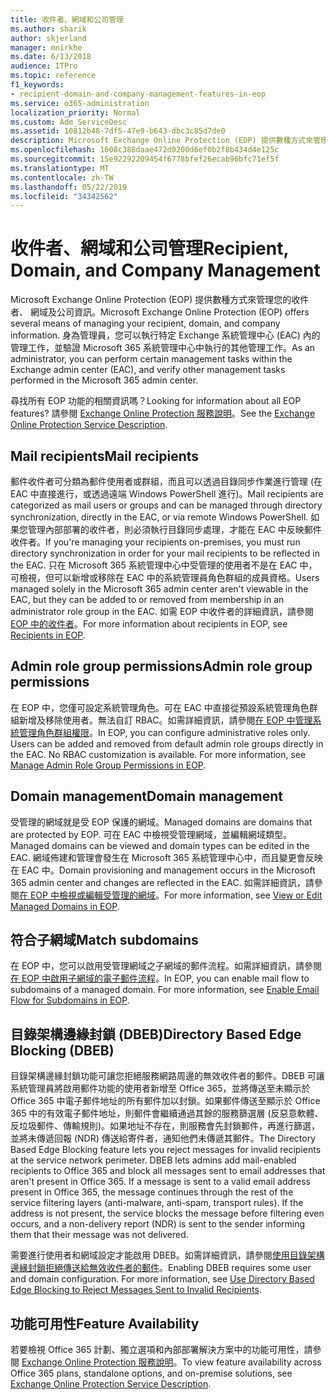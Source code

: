 ```yaml
---
title: 收件者、網域和公司管理
ms.author: sharik
author: skjerland
manager: mnirkhe
ms.date: 6/13/2018
audience: ITPro
ms.topic: reference
f1_keywords:
- recipient-domain-and-company-management-features-in-eop
ms.service: o365-administration
localization_priority: Normal
ms.custom: Adm_ServiceDesc
ms.assetid: 10812b48-7df5-47e9-b643-dbc3c85d7de0
description: Microsoft Exchange Online Protection (EOP) 提供數種方式來管理您的收件者、 網域及公司資訊。 身為管理員，您可以執行特定 Exchange 系統管理中心 (EAC) 內的管理工作，並驗證 Microsoft 365 系統管理中心中執行的其他管理工作。
ms.openlocfilehash: 1608c388daae472d0200d6ef0b2f8b434d4e125c
ms.sourcegitcommit: 15e92292209454f6778bfef26ecab96bfc71ef5f
ms.translationtype: MT
ms.contentlocale: zh-TW
ms.lasthandoff: 05/22/2019
ms.locfileid: "34342562"
---
```

# <a name="recipient-domain-and-company-management"></a><span data-ttu-id="571b9-104">收件者、網域和公司管理</span><span class="sxs-lookup"><span data-stu-id="571b9-104">Recipient, Domain, and Company Management</span></span>

<span data-ttu-id="571b9-105">Microsoft Exchange Online Protection (EOP) 提供數種方式來管理您的收件者、 網域及公司資訊。</span><span class="sxs-lookup"><span data-stu-id="571b9-105">Microsoft Exchange Online Protection (EOP) offers several means of managing your recipient, domain, and company information.</span></span> <span data-ttu-id="571b9-106">身為管理員，您可以執行特定 Exchange 系統管理中心 (EAC) 內的管理工作，並驗證 Microsoft 365 系統管理中心中執行的其他管理工作。</span><span class="sxs-lookup"><span data-stu-id="571b9-106">As an administrator, you can perform certain management tasks within the Exchange admin center (EAC), and verify other management tasks performed in the Microsoft 365 admin center.</span></span>
  
<span data-ttu-id="571b9-107">尋找所有 EOP 功能的相關資訊嗎？</span><span class="sxs-lookup"><span data-stu-id="571b9-107">Looking for information about all EOP features?</span></span> <span data-ttu-id="571b9-108">請參閱 [Exchange Online Protection 服務說明](exchange-online-protection-service-description.md)。</span><span class="sxs-lookup"><span data-stu-id="571b9-108">See the [Exchange Online Protection Service Description](exchange-online-protection-service-description.md).</span></span>
  
## <a name="mail-recipients"></a><span data-ttu-id="571b9-109">Mail recipients</span><span class="sxs-lookup"><span data-stu-id="571b9-109">Mail recipients</span></span>
<span data-ttu-id="571b9-110"><a name="BKMK_mailrecipients"> </a></span><span class="sxs-lookup"><span data-stu-id="571b9-110"></span></span>

<span data-ttu-id="571b9-111">郵件收件者可分類為郵件使用者或群組，而且可以透過目錄同步作業進行管理 (在 EAC 中直接進行，或透過遠端 Windows PowerShell 進行)。</span><span class="sxs-lookup"><span data-stu-id="571b9-111">Mail recipients are categorized as mail users or groups and can be managed through directory synchronization, directly in the EAC, or via remote Windows PowerShell.</span></span> <span data-ttu-id="571b9-112">如果您管理內部部署的收件者，則必須執行目錄同步處理，才能在 EAC 中反映郵件收件者。</span><span class="sxs-lookup"><span data-stu-id="571b9-112">If you're managing your recipients on-premises, you must run directory synchronization in order for your mail recipients to be reflected in the EAC.</span></span> <span data-ttu-id="571b9-113">只在 Microsoft 365 系統管理中心中受管理的使用者不是在 EAC 中，可檢視，但可以新增或移除在 EAC 中的系統管理員角色群組的成員資格。</span><span class="sxs-lookup"><span data-stu-id="571b9-113">Users managed solely in the Microsoft 365 admin center aren't viewable in the EAC, but they can be added to or removed from membership in an administrator role group in the EAC.</span></span> <span data-ttu-id="571b9-114">如需 EOP 中收件者的詳細資訊，請參閱 [EOP 中的收件者](https://go.microsoft.com/fwlink/p/?LinkId=280011)。</span><span class="sxs-lookup"><span data-stu-id="571b9-114">For more information about recipients in EOP, see [Recipients in EOP](https://go.microsoft.com/fwlink/p/?LinkId=280011).</span></span>
  
## <a name="admin-role-group-permissions"></a><span data-ttu-id="571b9-115">Admin role group permissions</span><span class="sxs-lookup"><span data-stu-id="571b9-115">Admin role group permissions</span></span>
<span data-ttu-id="571b9-116"><a name="BKMK_adminrolegrouppermissions"> </a></span><span class="sxs-lookup"><span data-stu-id="571b9-116"></span></span>

<span data-ttu-id="571b9-p105">在 EOP 中，您僅可設定系統管理角色。可在 EAC 中直接從預設系統管理角色群組新增及移除使用者。無法自訂 RBAC。如需詳細資訊，請參閱[在 EOP 中管理系統管理角色群組權限](https://go.microsoft.com/fwlink/p/?LinkId=282238)。</span><span class="sxs-lookup"><span data-stu-id="571b9-p105">In EOP, you can configure administrative roles only. Users can be added and removed from default admin role groups directly in the EAC. No RBAC customization is available. For more information, see [Manage Admin Role Group Permissions in EOP](https://go.microsoft.com/fwlink/p/?LinkId=282238).</span></span>
  
## <a name="domain-management"></a><span data-ttu-id="571b9-121">Domain management</span><span class="sxs-lookup"><span data-stu-id="571b9-121">Domain management</span></span>
<span data-ttu-id="571b9-122"><a name="BKMK_domainmanagement"> </a></span><span class="sxs-lookup"><span data-stu-id="571b9-122"></span></span>

<span data-ttu-id="571b9-123">受管理的網域就是受 EOP 保護的網域。</span><span class="sxs-lookup"><span data-stu-id="571b9-123">Managed domains are domains that are protected by EOP.</span></span> <span data-ttu-id="571b9-124">可在 EAC 中檢視受管理網域，並編輯網域類型。</span><span class="sxs-lookup"><span data-stu-id="571b9-124">Managed domains can be viewed and domain types can be edited in the EAC.</span></span> <span data-ttu-id="571b9-125">網域佈建和管理會發生在 Microsoft 365 系統管理中心中，而且變更會反映在 EAC 中。</span><span class="sxs-lookup"><span data-stu-id="571b9-125">Domain provisioning and management occurs in the Microsoft 365 admin center and changes are reflected in the EAC.</span></span> <span data-ttu-id="571b9-126">如需詳細資訊，請參閱[在 EOP 中檢視或編輯受管理的網域](https://go.microsoft.com/fwlink/p/?LinkId=282239)。</span><span class="sxs-lookup"><span data-stu-id="571b9-126">For more information, see [View or Edit Managed Domains in EOP](https://go.microsoft.com/fwlink/p/?LinkId=282239).</span></span>
  
## <a name="match-subdomains"></a><span data-ttu-id="571b9-127">符合子網域</span><span class="sxs-lookup"><span data-stu-id="571b9-127">Match subdomains</span></span>
<span data-ttu-id="571b9-128"><a name="BKMK_EOP_Match_Subdomains"> </a></span><span class="sxs-lookup"><span data-stu-id="571b9-128"></span></span>

<span data-ttu-id="571b9-p107">在 EOP 中，您可以啟用受管理網域之子網域的郵件流程。如需詳細資訊，請參閱[在 EOP 中啟用子網域的電子郵件流程](https://go.microsoft.com/fwlink/p/?LinkId=397213)。</span><span class="sxs-lookup"><span data-stu-id="571b9-p107">In EOP, you can enable mail flow to subdomains of a managed domain. For more information, see [Enable Email Flow for Subdomains in EOP](https://go.microsoft.com/fwlink/p/?LinkId=397213).</span></span> 
  
## <a name="directory-based-edge-blocking-dbeb"></a><span data-ttu-id="571b9-131">目錄架構邊緣封鎖 (DBEB)</span><span class="sxs-lookup"><span data-stu-id="571b9-131">Directory Based Edge Blocking (DBEB)</span></span>
<span data-ttu-id="571b9-132"><a name="BKMK_DBEB"> </a></span><span class="sxs-lookup"><span data-stu-id="571b9-132"></span></span>

<span data-ttu-id="571b9-p108">目錄架構邊緣封鎖功能可讓您拒絕服務網路周邊的無效收件者的郵件。DBEB 可讓系統管理員將啟用郵件功能的使用者新增至 Office 365，並將傳送至未顯示於 Office 365 中電子郵件地址的所有郵件加以封鎖。如果郵件傳送至顯示於 Office 365 中的有效電子郵件地址，則郵件會繼續通過其餘的服務篩選層 (反惡意軟體、反垃圾郵件、傳輸規則)。如果地址不存在，則服務會先封鎖郵件，再進行篩選，並將未傳遞回報 (NDR) 傳送給寄件者，通知他們未傳遞其郵件。</span><span class="sxs-lookup"><span data-stu-id="571b9-p108">The Directory Based Edge Blocking feature lets you reject messages for invalid recipients at the service network perimeter. DBEB lets admins add mail-enabled recipients to Office 365 and block all messages sent to email addresses that aren't present in Office 365. If a message is sent to a valid email address present in Office 365, the message continues through the rest of the service filtering layers (anti-malware, anti-spam, transport rules). If the address is not present, the service blocks the message before filtering even occurs, and a non-delivery report (NDR) is sent to the sender informing them that their message was not delivered.</span></span> 
  
<span data-ttu-id="571b9-p109">需要進行使用者和網域設定才能啟用 DBEB。如需詳細資訊，請參閱[使用目錄架構邊緣封鎖拒絕傳送給無效收件者的郵件](https://go.microsoft.com/fwlink/p/?LinkId=390676)。</span><span class="sxs-lookup"><span data-stu-id="571b9-p109">Enabling DBEB requires some user and domain configuration. For more information, see [Use Directory Based Edge Blocking to Reject Messages Sent to Invalid Recipients](https://go.microsoft.com/fwlink/p/?LinkId=390676).</span></span>
  
## <a name="feature-availability"></a><span data-ttu-id="571b9-139">功能可用性</span><span class="sxs-lookup"><span data-stu-id="571b9-139">Feature Availability</span></span>
<span data-ttu-id="571b9-140"><a name="BKMK_DBEB"> </a></span><span class="sxs-lookup"><span data-stu-id="571b9-140"></span></span>

<span data-ttu-id="571b9-141">若要檢視 Office 365 計劃、獨立選項和內部部署解決方案中的功能可用性，請參閱 [Exchange Online Protection 服務說明](exchange-online-protection-service-description.md)。</span><span class="sxs-lookup"><span data-stu-id="571b9-141">To view feature availability across Office 365 plans, standalone options, and on-premise solutions, see [Exchange Online Protection Service Description](exchange-online-protection-service-description.md).</span></span>
  

